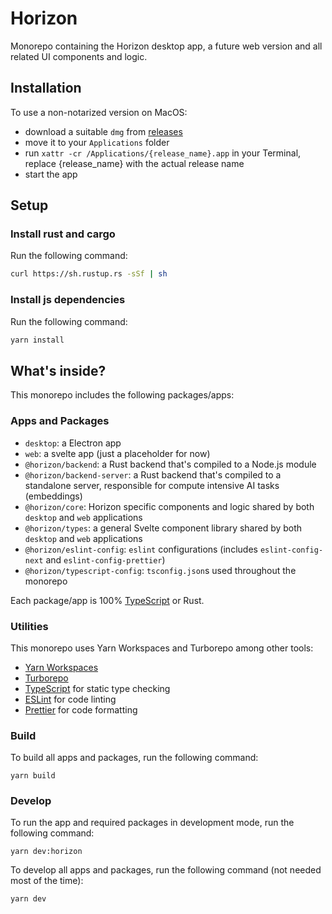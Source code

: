 # Horizon

Monorepo containing the Horizon desktop app, a future web version and all related UI components and logic.

## Installation

To use a non-notarized version on MacOS:

- download a suitable `dmg` from [releases](https://github.com/deta/horizon/releases)
- move it to your `Applications` folder
- run `xattr -cr /Applications/{release_name}.app` in your Terminal, replace {release_name} with the actual release name
- start the app

## Setup

### Install rust and cargo

Run the following command:

```sh
curl https://sh.rustup.rs -sSf | sh
```

### Install js dependencies

Run the following command:

```sh
yarn install
```

## What's inside?

This monorepo includes the following packages/apps:

### Apps and Packages

- `desktop`: a Electron app
- `web`: a svelte app (just a placeholder for now)
- `@horizon/backend`: a Rust backend that's compiled to a Node.js module
- `@horizon/backend-server`: a Rust backend that's compiled to a standalone server, responsible for compute intensive AI tasks (embeddings)
- `@horizon/core`: Horizon specific components and logic shared by both `desktop` and `web` applications
- `@horizon/types`: a general Svelte component library shared by both `desktop` and `web` applications
- `@horizon/eslint-config`: `eslint` configurations (includes `eslint-config-next` and `eslint-config-prettier`)
- `@horizon/typescript-config`: `tsconfig.json`s used throughout the monorepo

Each package/app is 100% [TypeScript](https://www.typescriptlang.org/) or Rust.

### Utilities

This monorepo uses Yarn Workspaces and Turborepo among other tools:

- [Yarn Workspaces](https://classic.yarnpkg.com/lang/en/docs/workspaces/)
- [Turborepo](https://turbo.build/)
- [TypeScript](https://www.typescriptlang.org/) for static type checking
- [ESLint](https://eslint.org/) for code linting
- [Prettier](https://prettier.io) for code formatting

### Build

To build all apps and packages, run the following command:

```
yarn build
```

### Develop

To run the app and required packages in development mode, run the following command:

```
yarn dev:horizon
```

To develop all apps and packages, run the following command (not needed most of the time):

```
yarn dev
```
